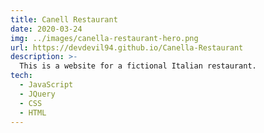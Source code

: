 ```yaml
---
title: Canell Restaurant
date: 2020-03-24
img: ../images/canella-restaurant-hero.png
url: https://devdevil94.github.io/Canella-Restaurant
description: >-
  This is a website for a fictional Italian restaurant.
tech:
  - JavaScript
  - JQuery
  - CSS
  - HTML
---
```

